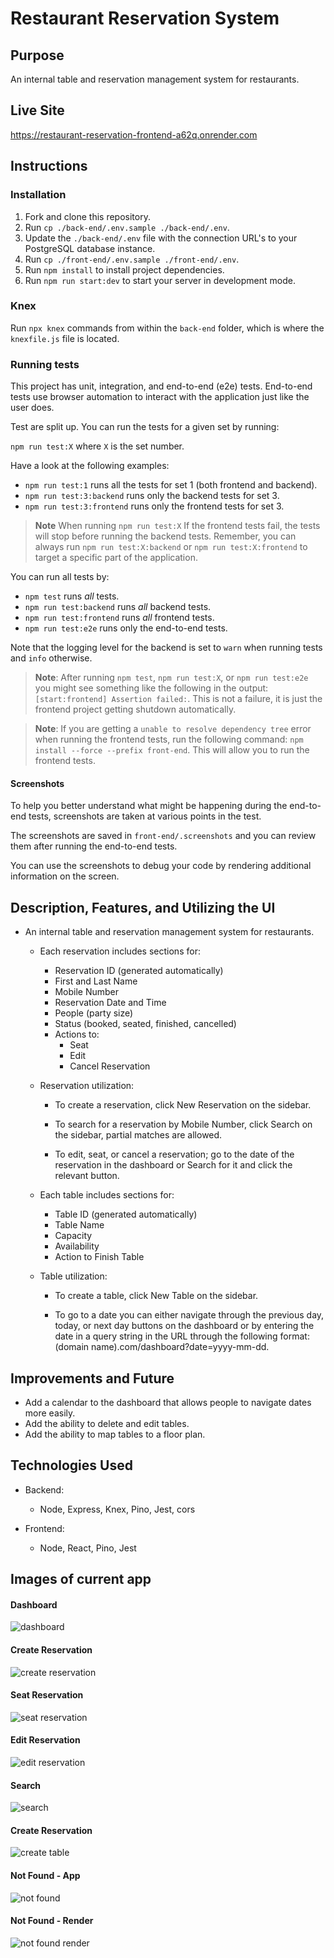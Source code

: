 # Restaurant Reservation System

## Purpose

An internal table and reservation management system for restaurants.

## Live Site

https://restaurant-reservation-frontend-a62q.onrender.com

## Instructions

### Installation

1. Fork and clone this repository.
1. Run `cp ./back-end/.env.sample ./back-end/.env`.
1. Update the `./back-end/.env` file with the connection URL's to your PostgreSQL database instance.
1. Run `cp ./front-end/.env.sample ./front-end/.env`.
1. Run `npm install` to install project dependencies.
1. Run `npm run start:dev` to start your server in development mode.

### Knex

Run `npx knex` commands from within the `back-end` folder, which is where the `knexfile.js` file is located.

### Running tests

This project has unit, integration, and end-to-end (e2e) tests.
End-to-end tests use browser automation to interact with the application just like the user does.

Test are split up. You can run the tests for a given set by running:

`npm run test:X` where `X` is the set number.

Have a look at the following examples:

- `npm run test:1` runs all the tests for set 1 (both frontend and backend).
- `npm run test:3:backend` runs only the backend tests for set 3.
- `npm run test:3:frontend` runs only the frontend tests for set 3.

> **Note** When running `npm run test:X` If the frontend tests fail, the tests will stop before running the backend tests. Remember, you can always run `npm run test:X:backend` or `npm run test:X:frontend` to target a specific part of the application.

You can run all tests by:

- `npm test` runs _all_ tests.
- `npm run test:backend` runs _all_ backend tests.
- `npm run test:frontend` runs _all_ frontend tests.
- `npm run test:e2e` runs only the end-to-end tests.

Note that the logging level for the backend is set to `warn` when running tests and `info` otherwise.

> **Note**: After running `npm test`, `npm run test:X`, or `npm run test:e2e` you might see something like the following in the output: `[start:frontend] Assertion failed:`. This is not a failure, it is just the frontend project getting shutdown automatically.

> **Note**: If you are getting a `unable to resolve dependency tree` error when running the frontend tests, run the following command: `npm install --force --prefix front-end`. This will allow you to run the frontend tests.

#### Screenshots

To help you better understand what might be happening during the end-to-end tests, screenshots are taken at various points in the test.

The screenshots are saved in `front-end/.screenshots` and you can review them after running the end-to-end tests.

You can use the screenshots to debug your code by rendering additional information on the screen.

## Description, Features, and Utilizing the UI

- An internal table and reservation management system for restaurants.

  - Each reservation includes sections for:

    - Reservation ID (generated automatically)
    - First and Last Name
    - Mobile Number
    - Reservation Date and Time
    - People (party size)
    - Status (booked, seated, finished, cancelled)
    - Actions to:
      - Seat
      - Edit
      - Cancel Reservation

  - Reservation utilization:

    - To create a reservation, click New Reservation on the sidebar.

    - To search for a reservation by Mobile Number, click Search on the sidebar, partial matches are allowed.

    - To edit, seat, or cancel a reservation; go to the date of the reservation in the dashboard or Search for it and click the relevant button.

  - Each table includes sections for:

    - Table ID (generated automatically)
    - Table Name
    - Capacity
    - Availability
    - Action to Finish Table

  - Table utilization:

    - To create a table, click New Table on the sidebar.

    - To go to a date you can either navigate through the previous day, today, or next day buttons on the dashboard or by entering the date in a query string in the URL through the following format: (domain name).com/dashboard?date=yyyy-mm-dd.

## Improvements and Future

- Add a calendar to the dashboard that allows people to navigate dates more easily.
- Add the ability to delete and edit tables.
- Add the ability to map tables to a floor plan.

## Technologies Used

- Backend:

  - Node, Express, Knex, Pino, Jest, cors

- Frontend:

  - Node, React, Pino, Jest

## Images of current app

#### Dashboard

![dashboard](images/dashboard.png)

#### Create Reservation

![create reservation](images/create_reservation.png)

#### Seat Reservation

![seat reservation](images/seat_reservation.png)

#### Edit Reservation

![edit reservation](images/edit_reservation.png)

#### Search

![search](images/search.png)

#### Create Reservation

![create table](images/create_table.png)

#### Not Found - App

![not found](images/not_found.png)

#### Not Found - Render

![not found render](images/not_found_render.png)
